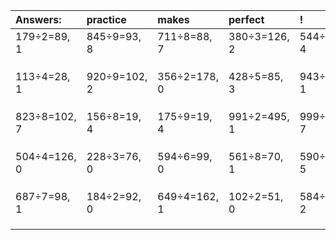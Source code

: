 | Answers: | practice | makes | perfect | ! |
| :--- | :--- | :--- | :--- | :--- |
| 179÷2=89, 1 | 845÷9=93, 8 | 711÷8=88, 7 | 380÷3=126, 2 | 544÷6=90, 4 | 
|   |   |   |   |   | 
|   |   |   |   |   | 
|   |   |   |   |   | 
| 113÷4=28, 1 | 920÷9=102, 2 | 356÷2=178, 0 | 428÷5=85, 3 | 943÷3=314, 1 | 
|   |   |   |   |   | 
|   |   |   |   |   | 
|   |   |   |   |   | 
| 823÷8=102, 7 | 156÷8=19, 4 | 175÷9=19, 4 | 991÷2=495, 1 | 999÷8=124, 7 | 
|   |   |   |   |   | 
|   |   |   |   |   | 
|   |   |   |   |   | 
| 504÷4=126, 0 | 228÷3=76, 0 | 594÷6=99, 0 | 561÷8=70, 1 | 590÷9=65, 5 | 
|   |   |   |   |   | 
|   |   |   |   |   | 
|   |   |   |   |   | 
| 687÷7=98, 1 | 184÷2=92, 0 | 649÷4=162, 1 | 102÷2=51, 0 | 584÷6=97, 2 | 
|   |   |   |   |   | 
|   |   |   |   |   | 
|   |   |   |   |   | 
